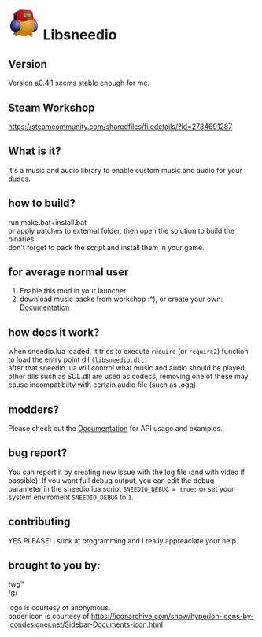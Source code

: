 # <img src="extras/logosmall.png" width="64" /> Libsneedio

## Version
Version a0.4.1 seems stable enough for me.  

## Steam Workshop
https://steamcommunity.com/sharedfiles/filedetails/?id=2784691287

## What is it? 
it's a music and audio library to enable custom music and audio for your dudes.  

## how to build?
run make.bat+install.bat  
or apply patches to external folder, then open the solution to build the binaries  
don't forget to pack the script and install them in your game.  

## for average normal user  
1. Enable this mod in your launcher
2. download music packs from workshop :^), or create your own: [Documentation](doc/sneedio.md)

## how does it work?  
when sneedio.lua loaded, it tries to execute `require` (or `require2`) function to load the entry point dll `(libsneedio.dll)`  
after that sneedio.lua will control what music and audio should be played.  
other dlls such as SDL.dll are used as codecs, removing one of these may cause incompatibilty with certain audio file (such as .ogg)  

## modders? 
Please check out the [Documentation](doc/sneedio.md) for API usage and examples.

## bug report?   
You can report it by creating new issue with the log file (and with video if possible). If you want full debug output, you can edit the debug  
parameter in the sneedio.lua script `SNEEDIO_DEBUG = true;` or set your system enviroment `SNEEDIO_DEBUG` to `1`.  

## contributing  
YES PLEASE! I suck at programming and I really appreaciate your help.  

## brought to you by: 
twg™  
/g/  

logo is courtesy of anonymous.  
paper icon is courtesy of https://iconarchive.com/show/hyperion-icons-by-icondesigner.net/Sidebar-Documents-icon.html